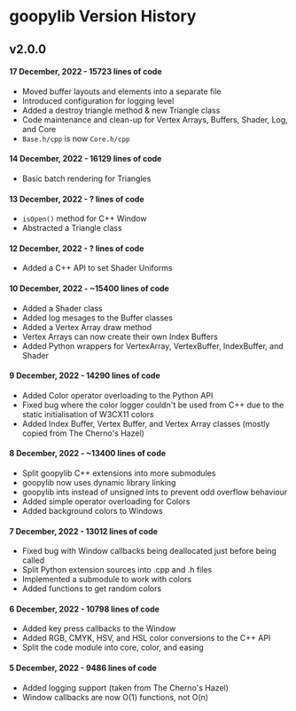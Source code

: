 # goopylib Version History

## v2.0.0

#### 17 December, 2022 - 15723 lines of code

* Moved buffer layouts and elements into a separate file
* Introduced configuration for logging level
* Added a destroy triangle method & new Triangle class
* Code maintenance and clean-up for Vertex Arrays, Buffers, Shader, Log, and Core
* `Base.h/cpp` is now `Core.h/cpp`

#### 14 December, 2022 - 16129 lines of code

* Basic batch rendering for Triangles

#### 13 December, 2022 - ? lines of code

* `isOpen()` method for C++ Window
* Abstracted a Triangle class

#### 12 December, 2022 - ? lines of code

* Added a C++ API to set Shader Uniforms

#### 10 December, 2022 - ~15400 lines of code

* Added a Shader class
* Added log mesages to the Buffer classes
* Added a Vertex Array draw method
* Vertex Arrays can now create their own Index Buffers
* Added Python wrappers for VertexArray, VertexBuffer, IndexBuffer, and Shader

#### 9 December, 2022 - 14290 lines of code

* Added Color operator overloading to the Python API
* Fixed bug where the color logger couldn't be used from C++ due to the static initialisation of W3CX11 colors
* Added Index Buffer, Vertex Buffer, and Vertex Array classes (mostly copied from The Cherno's Hazel)

#### 8 December, 2022 - ~13400 lines of code

* Split goopylib C++ extensions into more submodules
* goopylib now uses dynamic library linking
* goopylib ints instead of unsigned ints to prevent odd overflow behaviour
* Added simple operator overloading for Colors
* Added background colors to Windows

#### 7 December, 2022 - 13012 lines of code

* Fixed bug with Window callbacks being deallocated just before being called
* Split Python extension sources into .cpp and .h files
* Implemented a submodule to work with colors
* Added functions to get random colors

#### 6 December, 2022 - 10798 lines of code

* Added key press callbacks to the Window
* Added RGB, CMYK, HSV, and HSL color conversions to the C++ API
* Split the code module into core, color, and easing

#### 5 December, 2022 - 9486 lines of code

* Added logging support (taken from The Cherno's Hazel)
* Window callbacks are now O(1) functions, not O(n)
